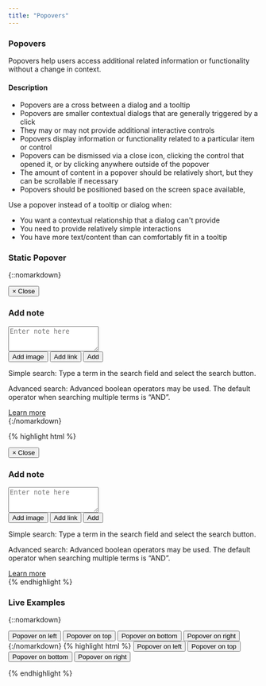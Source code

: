 ```yaml
---
title: "Popovers"
---
```


<div class="pl-pattern">
<h3>Popovers</h3>

Popovers help users access additional related information or functionality without a change in context.

#### Description
- Popovers are a cross between a dialog and a tooltip
- Popovers are smaller contextual dialogs that are generally triggered by a click
- They may or may not provide additional interactive controls
- Popovers display information or functionality related to a particular item or control
- Popovers can be dismissed via a close icon, clicking the control that opened it, or by clicking anywhere outside of the popover
- The amount of content in a popover should be relatively short, but they can be scrollable if necessary
- Popovers should be positioned based on the screen space available, 

Use a popover instead of a tooltip or dialog when:

- You want a contextual relationship that a dialog can't provide
- You need to provide relatively simple interactions
- You have more text/content than can comfortably fit in a tooltip

</div>

<div class="pl-pattern">

### Static Popover

{::nomarkdown}
<div class="pl-preview">
<div class="panel">
  <div class="panel-body">
    <div class="bs-example bs-example-popover">
      <div class="popover left">
        <div class="arrow"></div>
        <div class="popover-header">
          <button type="button" class="close" data-dismiss="popover">
          <span aria-hidden="true">×</span>
          <span class="sr-only">Close</span>
          </button>
          <h3 class="popover-title">Add note</h3>
        </div>
        <div class="popover-content">
          <textarea placeholder="Enter note here" class="form-control" name="" id="" rows="3"></textarea>
        </div>
        <div class="popover-toolbar">
          <button class="btn btn-hover btn-icon-only">
          <i class="fa fa-image"></i>
          <span class="sr-only">Add image</span>
          </button>
          <button class="btn btn-hover btn-icon-only">
          <i class="fa fa-chain"></i>
          <span class="sr-only">Add link</span>
          </button>
          <button class="btn btn-primary pull-right">Add</button>
        </div>
      </div>
      <div class="popover right">
        <div class="arrow"></div>
        <div class="popover-content">
          <p>
            Simple search: Type a term in the search field and select the search button.
          </p>
          <p>
            Advanced search: Advanced boolean operators may be used. The default operator when searching multiple terms is “AND”.
          </p>
          <a href="">Learn more</a>
        </div>
      </div>
      <div class="clearfix"></div>
    </div>
  </div>
</div>
</div>
{:/nomarkdown}

{% highlight html %}
<div class="panel">
  <div class="panel-body">
    <div class="bs-example bs-example-popover">
      <div class="popover left">
        <div class="arrow"></div>
        <div class="popover-header">
          <button type="button" class="close" data-dismiss="popover">
          <span aria-hidden="true">×</span>
          <span class="sr-only">Close</span>
          </button>
          <h3 class="popover-title">Add note</h3>
        </div>
        <div class="popover-content">
          <textarea placeholder="Enter note here" class="form-control" name="" id="" rows="3"></textarea>
        </div>
        <div class="popover-toolbar">
          <button class="btn btn-hover btn-icon-only">
          <i class="fa fa-image"></i>
          <span class="sr-only">Add image</span>
          </button>
          <button class="btn btn-hover btn-icon-only">
          <i class="fa fa-chain"></i>
          <span class="sr-only">Add link</span>
          </button>
          <button class="btn btn-primary pull-right">Add</button>
        </div>
      </div>
      <div class="popover right">
        <div class="arrow"></div>
        <div class="popover-content">
          <p>
            Simple search: Type a term in the search field and select the search button.
          </p>
          <p>
            Advanced search: Advanced boolean operators may be used. The default operator when searching multiple terms is “AND”.
          </p>
          <a href="">Learn more</a>
        </div>
      </div>
      <div class="clearfix"></div>
    </div>
  </div>
</div>
{% endhighlight %}
</div>

<div class="pl-pattern">

### Live Examples

{::nomarkdown}
<div class="pl-preview">
    <button type="button" class="btn btn-default" data-container="body" data-toggle="popover" data-placement="left" data-content="Vivamus sagittis lacus vel augue laoreet rutrum faucibus.">
    Popover on left
    </button>
    <button type="button" class="btn btn-default" data-container="body" data-toggle="popover" data-placement="top" data-content="Vivamus sagittis lacus vel augue laoreet rutrum faucibus.">
    Popover on top
    </button>
    <button type="button" class="btn btn-default" data-container="body" data-toggle="popover" data-placement="bottom" data-content="Vivamus
    sagittis lacus vel augue laoreet rutrum faucibus.">
    Popover on bottom
    </button>
    <button type="button" class="btn btn-default" data-container="body" data-toggle="popover" data-placement="right" data-content="Vivamus sagittis lacus vel augue laoreet rutrum faucibus.">
    Popover on right
    </button>
</div>
{:/nomarkdown}
{% highlight html %}

 <button type="button" class="btn btn-default" data-container="body" data-toggle="popover" data-placement="left" data-content="Vivamus sagittis lacus vel augue laoreet rutrum faucibus.">
    Popover on left
    </button>
    <button type="button" class="btn btn-default" data-container="body" data-toggle="popover" data-placement="top" data-content="Vivamus sagittis lacus vel augue laoreet rutrum faucibus.">
    Popover on top
    </button>
    <button type="button" class="btn btn-default" data-container="body" data-toggle="popover" data-placement="bottom" data-content="Vivamus
    sagittis lacus vel augue laoreet rutrum faucibus.">
    Popover on bottom
    </button>
    <button type="button" class="btn btn-default" data-container="body" data-toggle="popover" data-placement="right" data-content="Vivamus sagittis lacus vel augue laoreet rutrum faucibus.">
    Popover on right
    </button>

{% endhighlight %}
</div>
